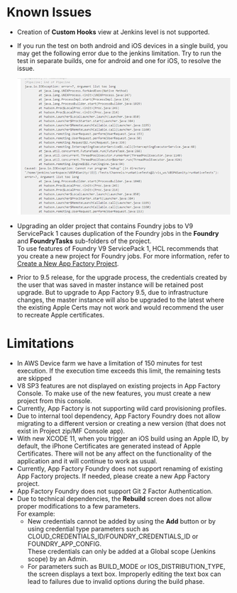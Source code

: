                           

Known Issues
============

*   Creation of **Custom Hooks** view at Jenkins level is not supported.
*   If you run the test on both android and iOS devices in a single build, you may get the following error due to the jenkins limitation. Try to run the test in separate builds, one for android and one for iOS, to resolve the issue.
    
    ![](Resources/Images/appfactory_knwn_issues_660x423.png)
    
*   Upgrading an older project that contains Foundry jobs to V9 ServicePack 1 causes duplication of the Foundry jobs in the **Foundry** and **FoundryTasks** sub-folders of the project.  
    To use features of Foundry V9 ServicePack 1, HCL recommends that you create a new project for Foundry jobs. For more information, refer to [Create a New App Factory Project](Setup.md).

*   Prior to 9.5 release, for the upgrade process, the credentials created by the user that was saved in master instance will be retained post upgrade. But to upgrade to App Factory 9.5, due to infrastructure changes, the master instance will also be upgraded to the latest where the existing Apple Certs may not work and would recommend the user to recreate Apple certificates.


Limitations
===========

*   In AWS Device farm we have a limitation of 150 minutes for test execution. If the execution time exceeds this limit, the remaining tests are skipped
*   V8 SP3 features are not displayed on existing projects in App Factory Console. To make use of the new features, you must create a new project from this console.
*   Currently, App Factory is not supporting wild card provisioning profiles.
*   Due to internal tool dependency, App Factory Foundry does not allow migrating to a different version or creating a new version (that does not exist in Project zip/MF Console app).
*   With new XCODE 11, when you trigger an iOS build using an Apple ID, by default, the iPhone Certificates are generated instead of Apple Certificates. There will not be any affect on the functionality of the application and it will continue to work as usual.
*   Currently, App Factory Foundry does not support renaming of existing App Factory projects. If needed, please create a new App Factory project.
*   App Factory Foundry does not support Git 2 Factor Authentication.
*   Due to technical dependencies, the **Rebuild** screen does not allow proper modifications to a few parameters.  
    For example:
    *   New credentials cannot be added by using the **Add** button or by using credential type parameters such as CLOUD\_CREDENTIALS\_ID/FOUNDRY\_CREDENTIALS\_ID or FOUNDRY\_APP\_CONFIG.  
        These credentials can only be added at a Global scope (Jenkins scope) by an Admin.
    *   For parameters such as BUILD\_MODE or IOS\_DISTRIBUTION\_TYPE, the screen displays a text box. Improperly editing the text box can lead to failures due to invalid options during the build phase.
